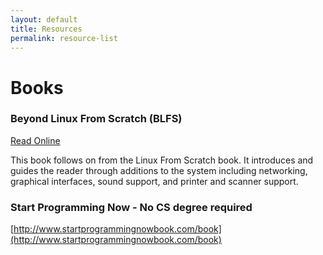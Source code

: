 ```yaml
---
layout: default
title: Resources
permalink: resource-list
---
```


# Books

### Beyond Linux From Scratch (BLFS)
[Read Online](http://www.linuxfromscratch.org/blfs/view/stable/index.html)

This book follows on from the Linux From Scratch book. It introduces and guides the reader through additions to the system including networking, graphical interfaces, sound support, and printer and scanner support.


### Start Programming Now - No CS degree required
[http://www.startprogrammingnowbook.com/book](http://www.startprogrammingnowbook.com/book)
